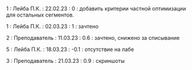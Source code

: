 1 : Лейба П.К. : 22.02.23 : 0 : добавить критерии частной оптимизации для остальных сегментов.

1 : Лейба П.К. : 02.03.23 : 1 : зачтено

2 : Преподаватель : 11.03.23 : 0.6 : зачтено, снижено за списывание

5 : Лейба П.К. : 18.03.23 : -0.1 : отсутствие на лабе

3 : Преподаватель : 21.03.23 : 0.9 : скриншоты
